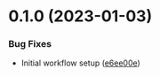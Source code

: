 # 0.1.0 (2023-01-03)


### Bug Fixes

* Initial workflow setup ([e6ee00e](https://github.com/nanthakumaran-s/Documenting-DevOps/commit/e6ee00ec6386d1ac8b6e52522cecbdbbcf06032a))




